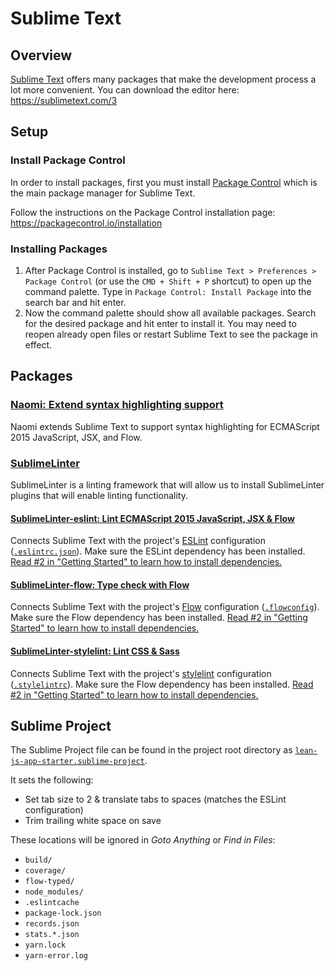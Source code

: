 # Sublime Text
## Overview
[Sublime Text](https://sublimetext.com) offers many packages that make the development process a lot more convenient. You can download the editor here: https://sublimetext.com/3

## Setup
### Install Package Control
In order to install packages, first you must install [Package Control](https://packagecontrol.io) which is the main package manager for Sublime Text.

Follow the instructions on the Package Control installation page: https://packagecontrol.io/installation

### Installing Packages

1. After Package Control is installed, go to `Sublime Text > Preferences > Package Control` (or use the `CMD + Shift + P` shortcut) to open up the command palette. Type in `Package Control: Install Package` into the search bar and hit enter.
2. Now the command palette should show all available packages. Search for the desired package and hit enter to install it. You may need to reopen already open files or restart Sublime Text to see the package in effect.

## Packages
### [Naomi: Extend syntax highlighting support](https://packagecontrol.io/packages/Naomi)
Naomi extends Sublime Text to support syntax highlighting for ECMAScript 2015 JavaScript, JSX, and Flow.

### [SublimeLinter](https://packagecontrol.io/packages/SublimeLinter-eslint)
SublimeLinter is a linting framework that will allow us to install SublimeLinter plugins that will enable linting functionality.

#### [SublimeLinter-eslint: Lint ECMAScript 2015 JavaScript, JSX & Flow](https://packagecontrol.io/packages/SublimeLinter-eslint)
Connects Sublime Text with the project's [ESLint](https://eslint.org) configuration ([`.eslintrc.json`](../../.eslintrc.json)). Make sure the ESLint dependency has been installed. [Read #2 in "Getting Started" to learn how to install dependencies.](getting_started.md)

#### [SublimeLinter-flow: Type check with Flow](https://packagecontrol.io/packages/SublimeLinter-flow)
Connects Sublime Text with the project's [Flow](https://flow.org) configuration ([`.flowconfig`](../../.flowconfig)). Make sure the Flow dependency has been installed. [Read #2 in "Getting Started" to learn how to install dependencies.](getting_started.md)

#### [SublimeLinter-stylelint: Lint CSS & Sass](https://packagecontrol.io/packages/SublimeLinter-stylelint)
Connects Sublime Text with the project's [stylelint](https://stylelint.io) configuration ([`.stylelintrc`](../../.stylelintrc)). Make sure the Flow dependency has been installed. [Read #2 in "Getting Started" to learn how to install dependencies.](getting_started.md)

## Sublime Project
The Sublime Project file can be found in the project root directory as [`lean-js-app-starter.sublime-project`](../lean-js-app-starter.sublime-project).

It sets the following:
* Set tab size to 2 & translate tabs to spaces (matches the ESLint configuration)
* Trim trailing white space on save

These locations will be ignored in *Goto Anything* or *Find in Files*:
* `build/`
* `coverage/`
* `flow-typed/`
* `node_modules/`
* `.eslintcache`
* `package-lock.json`
* `records.json`
* `stats.*.json`
* `yarn.lock`
* `yarn-error.log`
